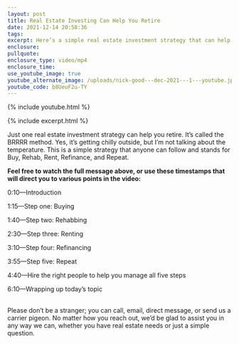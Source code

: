 ```yaml
---
layout: post
title: Real Estate Investing Can Help You Retire
date: 2021-12-14 20:58:36
tags:
excerpt: Here’s a simple real estate investment strategy that can help you retire.
enclosure:
pullquote:
enclosure_type: video/mp4
enclosure_time:
use_youtube_image: true
youtube_alternate_image: /uploads/nick-good---dec-2021---1---youtube.jpg
youtube_code: b8UeuF2u-TY
---
```

{% include youtube.html %}

{% include excerpt.html %}

Just one real estate investment strategy can help you retire. It’s called the BRRRR method. Yes, it’s getting chilly outside, but I’m not talking about the temperature. This is a simple strategy that anyone can follow and stands for Buy, Rehab, Rent, Refinance, and Repeat.

**Feel free to watch the full message above, or use these timestamps that will direct you to various points in the video:**

0:10—Introduction

1:15—Step one: Buying

1:40—Step two: Rehabbing

2:30—Step three: Renting

3:10—Step four: Refinancing

3:55—Step five: Repeat

4:40—Hire the right people to help you manage all five steps

6:10—Wrapping up today’s topic

<br>Please don’t be a stranger; you can call, email, direct message, or send us a carrier pigeon. No matter how you reach out, we’d be glad to assist you in any way we can, whether you have real estate needs or just a simple question.&nbsp;<br>&nbsp;
